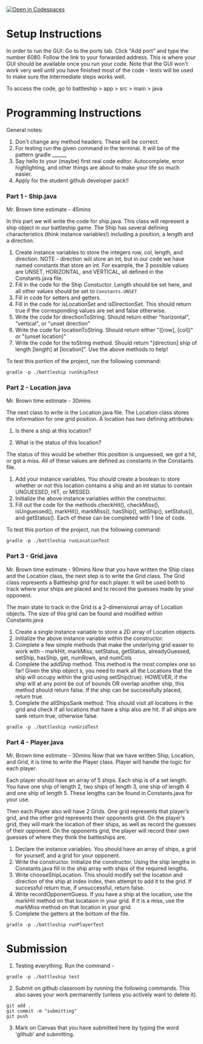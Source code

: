 [![Open in Codespaces](https://classroom.github.com/assets/launch-codespace-2972f46106e565e64193e422d61a12cf1da4916b45550586e14ef0a7c637dd04.svg)](https://classroom.github.com/open-in-codespaces?assignment_repo_id=18671722)
# Setup Instructions
In order to run the GUI:
Go to the ports tab. Click "Add port" and type the number 6080.
Follow the link to your forwarded address. This is where your GUI should be available once you run your code. Note that the GUI won't work very well until you have finished most of the code - tests will be used to make sure the intermediate steps works well. 

To access the code, go to battleship > app > src > main > java


# Programming Instructions

General notes:
1. Don't change any method headers. These will be correct. 
2. For testing run the given command in the terminal. It will be of the pattern gradle ______
3. Say hello to your (maybe) first real code editor. Autocomplete, error highlighting, and other things are about to make your life so much easier. 
4. Apply for the student github developer pack!!


### Part 1 - Ship.java
Mr. Brown time estimate - 45mins

In this part we will write the code for ship.java. This class will represent a ship object in our battleship game. The Ship has several defining characteristics (think instance variables!) including a position, a length and a direction.

1. Create instance variables to store the integers row, col, length, and direction. NOTE - direction will store an int, but in our code we have named constants that store an int. For example, the 3 possible values are UNSET, HORIZONTAL, and VERTICAL, all defined in the Constants.java file. 
2. Fill in the code for the Ship Constuctor. Length should be set here, and all other values should be set to `Constants.UNSET`
3. Fill in code for setters and getters. 
4. Fill in the code for isLocationSet and isDirectionSet. This should return true if the corresponding values are set and false otherwise. 
5. Write the code for directionToString. Should return either "horizontal", "vertical", or "unset direction"
6. Write the code for locationToString. Should return either "([row], [col])" or "(unset location)"
7. Write the code for the toString method. Should return "[direction] ship of length [length] at [location]". Use the above methods to help!

To test this portion of the project, run the following command: 
```
gradle -p ./battleship runShipTest
```

### Part 2 - Location.java
Mr. Brown time estimate - 30mins

The next class to write is the Location.java file. The Location class stores the information for one grid position. A location has two defining attributes:

1) Is there a ship at this location?

2) What is the status of this location?

The status of this would be whether this position is unguessed, we got a hit, or got a miss. All of these values are defined as constants in the Constants file. 

1. Add your instance variables. You should create a boolean to store whether or not this location contains a ship and an int status to contain UNGUESSED, HIT, or MISSED. 
2. Initialize the above instance variables within the constructor. 
3. Fill out the code for the methods checkHit(), checkMiss(), isUnguessed(), markHit(), markMiss(), hasShip(), setShip(), setStatus(), and getStatus(). Each of these can be completed with 1 line of code. 

To test this portion of the project, run the following command: 
```
gradle -p ./battleship runLocationTest
```

### Part 3 - Grid.java
Mr. Brown time estimate - 90mins
Now that you have written the Ship class and the Location class, the next step is to write the Grid class. The Grid class represents a Battleship grid for each player. It will be used both to track where your ships are placed and to record the guesses made by your opponent.

The main state to track in the Grid is a 2-dimensional array of Location objects. The size of this grid can be found and modified within Constants.java

1. Create a single instance variable to store a 2D array of Location objects. 
2. Initialize the above instance variable within the constructor. 
3. Complete a few simple methods that make the underlying grid easier to work with - markHit, markMiss, setStatus, getStatus, alreadyGuessed, setShip, hasShip, get, numRows, and numCols
4. Complete the addShip method. This method is the most complex one so far! Given the ship object s, you need to mark all the Locations that the ship will occupy within the grid using setShip(true). HOWEVER, if the ship will at any point be out of bounds OR overlap another ship, this method should return false. If the ship can be successfully placed, return true. 
5. Complete the allShipsSank method. This should visit all locations in the grid and check if all locations that have a ship also are hit. If all ships are sank return true, otherwise false. 

```
gradle -p ./battleship runGridTest
```

### Part 4 - Player.java
Mr. Brown time estimate - 30mins
Now that we have written Ship, Location, and Grid, it is time to write the Player class. Player will handle the logic for each player.

Each player should have an array of 5 ships. Each ship is of a set length. You have one ship of length 2, two ships of length 3, one ship of length 4 and one ship of length 5. These lengths can be found in Constants.java for your use. 

Then each Player also will have 2 Grids. One grid represents that player’s grid, and the other grid represents their opponents grid. On the player’s grid, they will mark the location of their ships, as well as record the guesses of their opponent. On the opponents grid, the player will record their own guesses of where they think the battleships are.

1. Declare the instance variables. You should have an array of ships, a grid for yourself, and a grid for your opponent. 
2. Write the constructor. Initialize the constructor. Using the ship lengths in Constants.java fill in the ship array with ships of the required lengths. 
3. Write chooseShipLocation. This should modify set the location and direction of the ship at index index, then attempt to add it to the grid. If successful return true, if unsuccessful, return false. 
4. Write recordOpponentGuess. If you have a ship at the location, use the markHit method on that locataion in your grid. If it is a miss, use the markMiss method on that location in your grid. 
5. Complete the getters at the bottom of the file. 

```
gradle -p ./battleship runPlayerTest
```

# Submission
1. Testing everything. Run the command - 
``` 
gradle -p ./battleship test
```

2. Submit on github classroom by running the following commands. This also saves your work permanently (unless you actively want to delete it). 

```
git add . 
git commit -m "submitting"
git push
```

3. Mark on Canvas that you have submitted here by typing the word 'github' and submitting. 